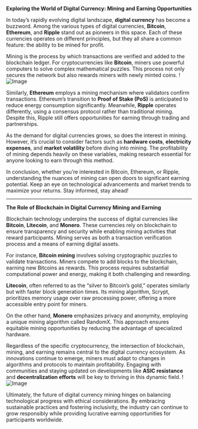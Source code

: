 **Exploring the World of Digital Currency: Mining and Earning Opportunities**

In today’s rapidly evolving digital landscape, **digital currency** has become a buzzword. Among the various types of digital currencies, **Bitcoin**, **Ethereum**, and **Ripple** stand out as pioneers in this space. Each of these currencies operates on different principles, but they all share a common feature: the ability to be mined for profit.

Mining is the process by which transactions are verified and added to the blockchain ledger. For cryptocurrencies like **Bitcoin**, miners use powerful computers to solve complex mathematical puzzles. This process not only secures the network but also rewards miners with newly minted coins. !![Image](https://github.com/user-attachments/assets/590b50a7-4459-4e76-8a31-559aed223621)

Similarly, **Ethereum** employs a mining mechanism where validators confirm transactions. Ethereum’s transition to **Proof of Stake (PoS)** is anticipated to reduce energy consumption significantly. Meanwhile, **Ripple** operates differently, using a consensus protocol rather than traditional mining. Despite this, Ripple still offers opportunities for earning through trading and partnerships.

As the demand for digital currencies grows, so does the interest in mining. However, it’s crucial to consider factors such as **hardware costs**, **electricity expenses**, and **market volatility** before diving into mining. The profitability of mining depends heavily on these variables, making research essential for anyone looking to earn through this method.

In conclusion, whether you’re interested in Bitcoin, Ethereum, or Ripple, understanding the nuances of mining can open doors to significant earning potential. Keep an eye on technological advancements and market trends to maximize your returns. Stay informed, stay ahead!

---

**The Role of Blockchain in Digital Currency Mining and Earning**

Blockchain technology underpins the success of digital currencies like **Bitcoin**, **Litecoin**, and **Monero**. These currencies rely on blockchain to ensure transparency and security while enabling mining activities that reward participants. Mining serves as both a transaction verification process and a means of earning digital assets.

For instance, **Bitcoin mining** involves solving cryptographic puzzles to validate transactions. Miners compete to add blocks to the blockchain, earning new Bitcoins as rewards. This process requires substantial computational power and energy, making it both challenging and rewarding.

**Litecoin**, often referred to as the “silver to Bitcoin’s gold,” operates similarly but with faster block generation times. Its mining algorithm, Scrypt, prioritizes memory usage over raw processing power, offering a more accessible entry point for miners. 

On the other hand, **Monero** emphasizes privacy and anonymity, employing a unique mining algorithm called RandomX. This approach ensures equitable mining opportunities by reducing the advantage of specialized hardware.

Regardless of the specific cryptocurrency, the intersection of blockchain, mining, and earning remains central to the digital currency ecosystem. As innovations continue to emerge, miners must adapt to changes in algorithms and protocols to maintain profitability. Engaging with communities and staying updated on developments like **ASIC resistance** and **decentralization efforts** will be key to thriving in this dynamic field. !![Image](https://github.com/user-attachments/assets/590b50a7-4459-4e76-8a31-559aed223621)

Ultimately, the future of digital currency mining hinges on balancing technological progress with ethical considerations. By embracing sustainable practices and fostering inclusivity, the industry can continue to grow responsibly while providing lucrative earning opportunities for participants worldwide.